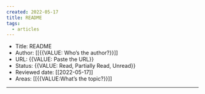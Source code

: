 ```yaml
---
created: 2022-05-17
title: README
tags:
  - articles
---
```


- Title: README
- Author: [[{{VALUE: Who’s the author?}}]]
- URL: {{VALUE: Paste the URL}}
- Status: {{VALUE: Read, Partially Read, Unread}}
- Reviewed date: [[2022-05-17]]
- Areas: [[{{VALUE:What’s the topic?}}]]

---
